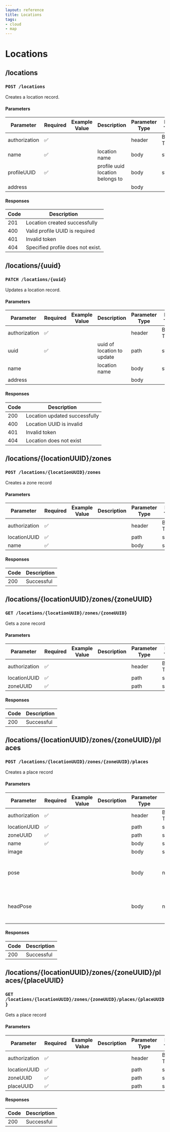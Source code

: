 ```yaml
---
layout: reference
title: Locations
tags:
- cloud
- map
---
```


# Locations
## /locations
### `POST /locations`
Creates a location record.

#### Parameters

Parameter | Required | Example Value | Description | Parameter Type | Data Type | Schema
------------ | ------------ | ------------ | ------------ | ------------ | ------------ | ------------
authorization | ✅  |  |  | header | Bearer Token |
name | ✅ |  | location name | body | string |
profileUUID | ✅ |  | profile uuid location belongs to | body | string |
address |  |  |  | body |  |

#### Responses

Code | Description
------------ | ------------
201 | Location created successfully
400 | Valid profile UUID is required
401 | Invalid token
404 | Specified profile does not exist.



## /locations/{uuid}
### `PATCH /locations/{uuid}`
Updates a location record.

#### Parameters

Parameter | Required | Example Value | Description | Parameter Type | Data Type | Schema
------------ | ------------ | ------------ | ------------ | ------------ | ------------ | ------------
authorization | ✅  |  |  | header | Bearer Token |
uuid | ✅  |  | uuid of location to update | path | string |
name |  |  | location name | body | string |
address |  |  |  | body |  |

#### Responses

Code | Description
------------ | ------------
200 | Location updated successfully
400 | Location UUID is invalid
401 | Invalid token
404 | Location does not exist



## /locations/{locationUUID}/zones
### `POST /locations/{locationUUID}/zones`
Creates a zone record

#### Parameters

Parameter | Required | Example Value | Description | Parameter Type | Data Type | Schema
------------ | ------------ | ------------ | ------------ | ------------ | ------------ | ------------
authorization | ✅  |  |  | header | Bearer Token |
locationUUID | ✅  |  |  | path | string |
name | ✅ |  |  | body | string |

#### Responses

Code | Description
------------ | ------------
200 | Successful



## /locations/{locationUUID}/zones/{zoneUUID}
### `GET /locations/{locationUUID}/zones/{zoneUUID}`
Gets a zone record

#### Parameters

Parameter | Required | Example Value | Description | Parameter Type | Data Type | Schema
------------ | ------------ | ------------ | ------------ | ------------ | ------------ | ------------
authorization | ✅  |  |  | header | Bearer Token |
locationUUID | ✅  |  |  | path | string |
zoneUUID | ✅  |  |  | path | string |

#### Responses

Code | Description
------------ | ------------
200 | Successful



## /locations/{locationUUID}/zones/{zoneUUID}/places
### `POST /locations/{locationUUID}/zones/{zoneUUID}/places`
Creates a place record

#### Parameters

Parameter | Required | Example Value | Description | Parameter Type | Data Type | Schema
------------ | ------------ | ------------ | ------------ | ------------ | ------------ | ------------
authorization | ✅  |  |  | header | Bearer Token |
locationUUID | ✅  |  |  | path | string |
zoneUUID | ✅  |  |  | path | string |
name | ✅ |  |  | body | string |
image |  |  |  | body | string |
pose |  |  |  | body | number | { minimum: -180 }{ maximum: 180 }
headPose |  |  |  | body | number | { minimum: -180 }{ maximum: 180 }

#### Responses

Code | Description
------------ | ------------
200 | Successful



## /locations/{locationUUID}/zones/{zoneUUID}/places/{placeUUID}
### `GET /locations/{locationUUID}/zones/{zoneUUID}/places/{placeUUID}`
Gets a place record

#### Parameters

Parameter | Required | Example Value | Description | Parameter Type | Data Type | Schema
------------ | ------------ | ------------ | ------------ | ------------ | ------------ | ------------
authorization | ✅  |  |  | header | Bearer Token |
locationUUID | ✅  |  |  | path | string |
zoneUUID | ✅  |  |  | path | string |
placeUUID | ✅  |  |  | path | string |

#### Responses

Code | Description
------------ | ------------
200 | Successful
